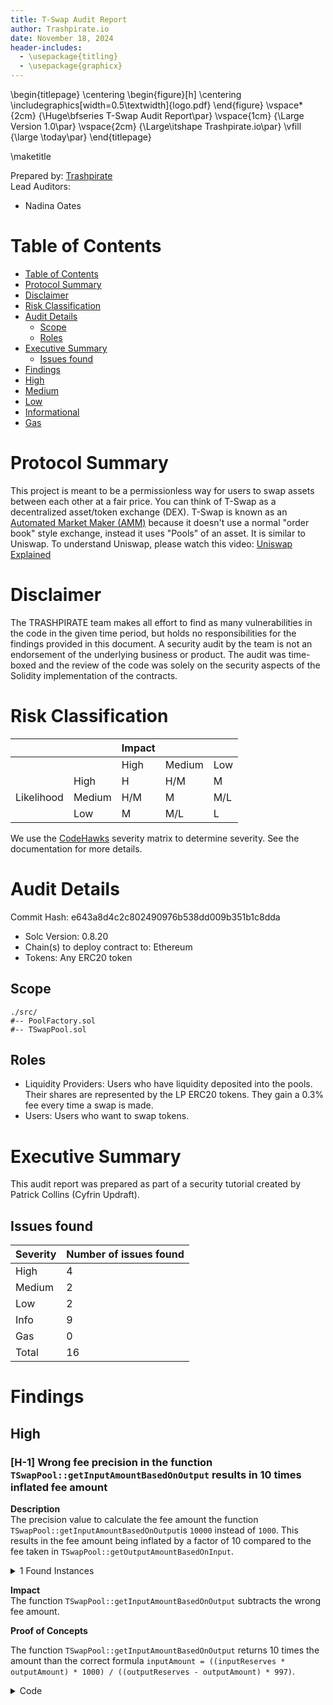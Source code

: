 ```yaml
---
title: T-Swap Audit Report
author: Trashpirate.io
date: November 18, 2024
header-includes:
  - \usepackage{titling}
  - \usepackage{graphicx}
---
```


\begin{titlepage}
    \centering
    \begin{figure}[h]
        \centering
        \includegraphics[width=0.5\textwidth]{logo.pdf} 
    \end{figure}
    \vspace*{2cm}
    {\Huge\bfseries T-Swap Audit Report\par}
    \vspace{1cm}
    {\Large Version 1.0\par}
    \vspace{2cm}
    {\Large\itshape Trashpirate.io\par}
    \vfill
    {\large \today\par}
\end{titlepage}

\maketitle

<!-- Your report starts here! -->

Prepared by: [Trashpirate](https://trashpirate.io)  
Lead Auditors:  
- Nadina Oates

# Table of Contents
- [Table of Contents](#table-of-contents)
- [Protocol Summary](#protocol-summary)
- [Disclaimer](#disclaimer)
- [Risk Classification](#risk-classification)
- [Audit Details](#audit-details)
  - [Scope](#scope)
  - [Roles](#roles)
- [Executive Summary](#executive-summary)
  - [Issues found](#issues-found)
- [Findings](#findings)
- [High](#high)
- [Medium](#medium)
- [Low](#low)
- [Informational](#informational)
- [Gas](#gas)

# Protocol Summary

This project is meant to be a permissionless way for users to swap assets between each other at a fair price. You can think of T-Swap as a decentralized asset/token exchange (DEX). 
T-Swap is known as an [Automated Market Maker (AMM)](https://chain.link/education-hub/what-is-an-automated-market-maker-amm) because it doesn't use a normal "order book" style exchange, instead it uses "Pools" of an asset. 
It is similar to Uniswap. To understand Uniswap, please watch this video: [Uniswap Explained](https://www.youtube.com/watch?v=DLu35sIqVTM)

# Disclaimer

The TRASHPIRATE team makes all effort to find as many vulnerabilities in the code in the given time period, but holds no responsibilities for the findings provided in this document. A security audit by the team is not an endorsement of the underlying business or product. The audit was time-boxed and the review of the code was solely on the security aspects of the Solidity implementation of the contracts.

# Risk Classification

|            |        | Impact |        |     |
| ---------- | ------ | ------ | ------ | --- |
|            |        | High   | Medium | Low |
|            | High   | H      | H/M    | M   |
| Likelihood | Medium | H/M    | M      | M/L |
|            | Low    | M      | M/L    | L   |

We use the [CodeHawks](https://docs.codehawks.com/hawks-auditors/how-to-evaluate-a-finding-severity) severity matrix to determine severity. See the documentation for more details.

# Audit Details 
Commit Hash: e643a8d4c2c802490976b538dd009b351b1c8dda  
- Solc Version: 0.8.20  
- Chain(s) to deploy contract to: Ethereum  
- Tokens: Any ERC20 token  

## Scope 
```
./src/
#-- PoolFactory.sol
#-- TSwapPool.sol
```

## Roles  
- Liquidity Providers: Users who have liquidity deposited into the pools. Their shares are represented by the LP ERC20 tokens. They gain a 0.3% fee every time a swap is made. 
- Users: Users who want to swap tokens.

# Executive Summary
This audit report was prepared as part of a security tutorial created by Patrick Collins (Cyfrin Updraft). 

## Issues found

| Severity | Number of issues found |
| -------- | ---------------------- |
| High     | 4                      |
| Medium   | 2                      |
| Low      | 2                      |
| Info     | 9                      |
| Gas      | 0                      |
| Total    | 16                     |

# Findings

## High

<!-- ## H-1 -->
### [H-1] Wrong fee precision in the function `TSwapPool::getInputAmountBasedOnOutput` results in 10 times inflated fee amount

**Description**  
The precision value to calculate the fee amount the function `TSwapPool::getInputAmountBasedOnOutput`is `10000` instead of `1000`. This results in the fee amount being inflated by a factor of 10 compared to the fee taken in `TSwapPool::getOutputAmountBasedOnInput`.

<details><summary>1 Found Instances</summary>

- Found in `src/TSwapPool.sol` [Line: 294](src/TSwapPool.sol#L294)

	```solidity
	function getInputAmountBasedOnOutput(
        uint256 outputAmount,
        uint256 inputReserves,
        uint256 outputReserves
    )
        public
        pure
        revertIfZero(outputAmount)
        revertIfZero(outputReserves)
        returns (uint256 inputAmount)
    {
        return
	@>      ((inputReserves * outputAmount) * 10000) /
            ((outputReserves - outputAmount) * 997);
    }
	```

</details>


**Impact**  
The function `TSwapPool::getInputAmountBasedOnOutput` subtracts the wrong fee amount.

**Proof of Concepts**  

The function `TSwapPool::getInputAmountBasedOnOutput` returns 10 times the amount than the correct formula `inputAmount = ((inputReserves * outputAmount) * 1000) / ((outputReserves - outputAmount) * 997)`.

<details><summary>Code</summary>

Place following code into `TSwapPool.t.sol`:

    ```solidity
	function testGetInputAmountBasedOnOutput() public {
        uint256 inputReserves = 100e18;
        uint256 outputReserves = 100e18;
        uint256 outputAmount = 10e18;

        uint256 expectedInputAmount = ((inputReserves * outputAmount) * 1000) / ((outputReserves - outputAmount) * 997);
        uint256 actualInputAmount = pool.getInputAmountBasedOnOutput(outputAmount, inputReserves, outputReserves);

        assertEq(expectedInputAmount, actualInputAmount);
    }
	```

<details>

**Recommended mitigation**  

Change the precision value to `1000` in the function `TSwapPool::getInputAmountBasedOnOutput`.

```diff
	function getInputAmountBasedOnOutput(
        uint256 outputAmount,
        uint256 inputReserves,
        uint256 outputReserves
    )
        public
        pure
        revertIfZero(outputAmount)
        revertIfZero(outputReserves)
        returns (uint256 inputAmount)
    {
+       return ((inputReserves * outputAmount) * 1000) / ((outputReserves - outputAmount) * 997);
-       return ((inputReserves * outputAmount) * 10000) / ((outputReserves - outputAmount) * 997);
    }
```

<!-- #end -->

<!-- ## H-2 -->
### [H-2] Missing input parameter `minInputAmount` in the function `TSwapPool::swapExactOutput` can lead to front-running attacks

**Description**  
The function `TSwapPool::swapExactOutput` does not include the input parameter `maxInputAmount` which can lead to front-running attacks. The `maxInputAmount` parameter is used to specify the maximum amount of input tokens that the user is willing to swap. If the `maxInputAmount` is not specified, the user can be front-run by another user or a malicious actor and result in more input tokens than expected (user sells token at a lower price than expected).

<details><summary>1 Found Instances</summary>

- Found in `src/TSwapPool.sol` [Line: 352](src/TSwapPool.sol#L352)

	```solidity
	function swapExactOutput(
        IERC20 inputToken,
        IERC20 outputToken,
        uint256 outputAmount,
        uint64 deadline
    )
        public
        revertIfZero(outputAmount)
        revertIfDeadlinePassed(deadline)
        returns (uint256 inputAmount)
    {
        uint256 inputReserves = inputToken.balanceOf(address(this));
        uint256 outputReserves = outputToken.balanceOf(address(this));

        inputAmount = getInputAmountBasedOnOutput(
	@>
            outputAmount,
            inputReserves,
            outputReserves
        );

        _swap(inputToken, inputAmount, outputToken, outputAmount);
    }
	```

</details>

**Impact**  
User can be front-run by another user and result less input tokens than expected.

**Proof of Concepts**  

1. User wants to swap 11 pool tokens for 10 weth tokens
2. Malicious actor manipulates the price of the token
3. User receives pays 18 tokens instead of 11

<details><summary>Code</summary>

Place following code into `TSwapPool.t.sol`:

    ```solidity
	function testSwapExactOutput() public {
        uint256 outputAmount = 10e18;

        // liquidity provider deposits
        vm.startPrank(liquidityProvider);
        weth.approve(address(pool), 100e18);
        poolToken.approve(address(pool), 100e18);
        pool.deposit(100e18, 100e18, 100e18, uint64(block.timestamp));
        vm.stopPrank();

        // set up user
        poolToken.mint(user, 200e18);

        uint256 initialPoolTokenBalance = poolToken.balanceOf(user);
        uint256 initialWethBalance = weth.balanceOf(user);

        // user does regular swap
        vm.startPrank(user);
        poolToken.approve(address(pool), type(uint256).max);
        pool.swapExactOutput(poolToken, weth, outputAmount, uint64(block.timestamp));
        vm.stopPrank();

        uint256 finalPoolTokenBalance = poolToken.balanceOf(user);
        uint256 tokenDifference = initialPoolTokenBalance - finalPoolTokenBalance;
        console.log("PoolToken Difference: ", tokenDifference);

        address malicousUser = makeAddr("malicousUser");
        poolToken.mint(malicousUser, 200e18);

        // malicous user does swap just before user
        vm.startPrank(malicousUser);
        poolToken.approve(address(pool), type(uint256).max);
        pool.swapExactOutput(poolToken, weth, outputAmount, uint64(block.timestamp));
        vm.stopPrank();

        // user does swap
        vm.startPrank(user);
        poolToken.approve(address(pool), type(uint256).max);
        pool.swapExactOutput(poolToken, weth, outputAmount, uint64(block.timestamp));
        vm.stopPrank();

        uint256 finalPoolTokenBalanceAfterMEV = poolToken.balanceOf(user);
        uint256 tokenDifferenceAfterMEV = finalPoolTokenBalance - finalPoolTokenBalanceAfterMEV;

        assertGt(tokenDifferenceAfterMEV, tokenDifference);
        console.log("PoolToken Difference After MEV: ", tokenDifferenceAfterMEV);
    }
	```

<details>

**Recommended mitigation**  
Add imput parameter `maxInputAmount` to the function `TSwapPool::swapExactOutput` so the function reverts if a specified token amount (`maxInputAmount`) is exceeded.

```diff
function swapExactOutput(
        IERC20 inputToken,
+   	uint256 maxInputAmount,
        IERC20 outputToken,
        uint256 outputAmount,
        uint64 deadline
    )
        public
        revertIfZero(outputAmount)
        revertIfDeadlinePassed(deadline)
        returns (uint256 inputAmount)
    {
        uint256 inputReserves = inputToken.balanceOf(address(this));
        uint256 outputReserves = outputToken.balanceOf(address(this));

        inputAmount = getInputAmountBasedOnOutput(
            outputAmount,
            inputReserves,
            outputReserves
        );
+		if(inputAmount > maxInputAmount) {
+			revert revert();
+		}
        _swap(inputToken, inputAmount, outputToken, outputAmount);
    }
```


<!-- #end -->

<!-- ## H-3 -->
### [H-3] False function call in `TSwapPool::sellPoolTokens` function leads to wrong output amount

**Description**  
Instead of calling the function `swapExactOutput` in the function `TSwapPool::sellPoolTokens`, the function `swapExactInput` is called. This results in the wrong output amount being calculated and returned.


<details><summary>1 Found Instances</summary>

- Found in `src/TSwapPool.sol` [Line: 369](src/TSwapPool.sol#L369)

	```solidity
	 function sellPoolTokens(
        uint256 poolTokenAmount
    ) external returns (uint256 wethAmount) {
        return
    @>      swapExactOutput(
                i_poolToken,
                i_wethToken,
                poolTokenAmount,
                uint64(block.timestamp)
            );
    }

	```

</details>


**Impact**  
Swap logic of the function `TSwapPool::sellPoolTokens` is incorrect and returns the wrong output amount.

**Proof of Concepts**  
1. user is using `TSwapPool::swapExactInput` using the exact `tokenAmount` they want to sell
2. user receives 9.066 WETH tokens and sells 10.00PoolTokens
3. user is using `TSwapPool::sellPoolTokens` using the exact `tokenAmount` they want to sell
4. user receives 10 WETH tokens and sells 13.63 PoolTokens


<details><summary>Code</summary>

Place following code into `TSwapPool.t.sol`:

    ```solidity
	function testSellPoolToken() public {
        uint256 tokenAmount = 10e18;
        uint256 expectedWeth = 9e18;

        // liquidity provider deposits
        vm.startPrank(liquidityProvider);
        weth.approve(address(pool), 100e18);
        poolToken.approve(address(pool), 100e18);
        pool.deposit(100e18, 100e18, 100e18, uint64(block.timestamp));
        vm.stopPrank();

        // set up user
        poolToken.mint(user, 200e18);
        vm.prank(user);
        poolToken.approve(address(pool), type(uint256).max);

        uint256 initialPoolTokenBalance = poolToken.balanceOf(user);
        uint256 initialWethBalance = weth.balanceOf(user);

        // user does regular swap using the swapExactInput function
        vm.prank(user);
        pool.swapExactInput(poolToken, tokenAmount, weth, expectedWeth, uint64(block.timestamp));

        uint256 intermediatePoolTokenBalance = poolToken.balanceOf(user);
        uint256 intermediateWethBalance = weth.balanceOf(user);
        uint256 tokensSold1 = initialPoolTokenBalance - intermediatePoolTokenBalance;
        uint256 wethReceived1 = intermediateWethBalance - initialWethBalance;
        // tokensSold1 = 10.000000000000000000 PoolToken
        // wethReceived1 = 9.066108938801491315 WETH

        // user swap with helper function
        vm.prank(user);
        pool.sellPoolTokens(tokenAmount);
        uint256 tokensSold2 = intermediatePoolTokenBalance - poolToken.balanceOf(user);
        uint256 wethReceived2 = weth.balanceOf(user) - intermediateWethBalance;
        // tokensSold2 = 13.632236326745931084 PoolToken
        // wethReceived2 = 10.000000000000000000 WETH

        assertEq(tokensSold1, tokenAmount);
        assertEq(tokensSold2, tokenAmount);
        assertEq(wethReceived1, wethReceived2);
	}

	```

<details>

**Recommended mitigation**  
Replace the function call `swapExactOutput` with `swapExactInput` in the function `TSwapPool::sellPoolTokens`. A slippage parameter such as `minOutputAmount` should be added to the function signature.

```diff
	function sellPoolTokens(
	uint256 poolTokenAmount,
+	uint256 minOutputAmount
	) external returns (uint256 wethAmount) {
-       return swapExactOutput(i_poolToken, i_wethToken, poolTokenAmount, uint64(block.timestamp));
+		return swapExactInput(i_poolToken, poolTokenAmount, i_wethToken, minOutputAmount, uint64(block.timestamp));
   }

```

<!-- #end -->

<!-- ## H-4 -->
### [H-4] In `TSwapPool::_swap` the extra tokens given to users after every `swapCount` breaks the protocol invariant of `x * y = k`

**Description**  
The protocol follows a strict invariant of `x * y = k`. Where:
- `x` is the amount of pool token
- `y` is the amount of WETH
- `k` is the constant product value of the two balances

This means whenever the balances change in the protocol, the ratio between the two amounts should remain constant. However, this is broken due to the extra incentive in the `_swap` function. Meaning that over time the protocol funds will be drained.

<details><summary>1 Found Instances</summary>

- Found in `src/TSwapPool.sol` [Line: 400](src/TSwapPool.sol#L400)

	```solidity
		function _swap(IERC20 inputToken, uint256 inputAmount, IERC20 outputToken, uint256 outputAmount) private {
			if (_isUnknown(inputToken) || _isUnknown(outputToken) || inputToken == outputToken) {
				revert TSwapPool__InvalidToken();
			}

			swap_count++;
	@>		if (swap_count >= SWAP_COUNT_MAX) {
	@>			swap_count = 0;
	@>			outputToken.safeTransfer(msg.sender, 1_000_000_000_000_000_000);
	@>		}
			emit Swap(msg.sender, inputToken, inputAmount, outputToken, outputAmount);

			inputToken.safeTransferFrom(msg.sender, address(this), inputAmount);
			outputToken.safeTransfer(msg.sender, outputAmount);
		}
	```

</details>


**Impact**  
A user could maliciously drain the protocol funds by doing many swaps of low amounts and collecting the extra incentive given out by the protocol. This means the protocol's core invariant is broken.

**Proof of Concepts**  
User swaps 10 times a small amount of WETH and the protocol's invariant is broken.

<details><summary>Code</summary>

Place following code into `TSwapPool.t.sol`:

    ```solidity
	function testInvariantBroken() public {
        vm.startPrank(liquidityProvider);
        weth.approve(address(pool), 100e18);
        poolToken.approve(address(pool), 100e18);
        pool.deposit(100e18, 100e18, 100e18, uint64(block.timestamp));
        vm.stopPrank();

        vm.startPrank(user);
        poolToken.approve(address(pool), 10e18);

        uint256 outputWeth = 10e15;
        int256 startingY = int256(weth.balanceOf(address(pool)));
        int256 expectedDeltaY = int256(-1) * int256(outputWeth);

        uint256 numberOfSwaps = 10;
        vm.startPrank(user);
        poolToken.approve(address(pool), type(uint256).max);
        for (uint256 index = 0; index < numberOfSwaps; index++) {
            pool.swapExactOutput(poolToken, weth, outputWeth, uint64(block.timestamp));
        }
        vm.stopPrank();

        uint256 endingY = weth.balanceOf(address(pool));
        int256 actualDeltaY = int256(endingY) - int256(startingY);

        assertEq(actualDeltaY, expectedDeltaY);
    }
	```

<details>

**Recommended mitigation**  
Several options are available to mitigate this issue:
1. Remove the extra incentive
2. Account for change in the `x * y = k` protocol invariant
3. Process extra incentive the same way as the protocol fees


```diff
	function _swap(IERC20 inputToken, uint256 inputAmount, IERC20 outputToken, uint256 outputAmount) private {
		if (_isUnknown(inputToken) || _isUnknown(outputToken) || inputToken == outputToken) {
			revert TSwapPool__InvalidToken();
		}

		swap_count++;
-		if (swap_count >= SWAP_COUNT_MAX) {
-			swap_count = 0;
-			outputToken.safeTransfer(msg.sender, 1_000_000_000_000_000_000);
-		}
		emit Swap(msg.sender, inputToken, inputAmount, outputToken, outputAmount);

		inputToken.safeTransferFrom(msg.sender, address(this), inputAmount);
		outputToken.safeTransfer(msg.sender, outputAmount);
	}
```

<!-- #end -->

## Medium

<!-- ## M-1 -->
### [M-1] `TSwapPool::deposit` is missing deadline check causing transactions to complete even after deadline

**Description**  
The `deposit` functino accepts a deadline parameter, which according to the documentation is `The deadline for the transaction to be completed by`. However, this parameter is never used. As a consequence, operations that add liqudiity to the pool might be executed at unexpected times, in market conditions where the deposit rate is unfavorable.

<details><summary>1 Found Instances</summary>

- Found in `src/TSwapPool.sol` [Line: 117](src/TSwapPool.sol#L117)

	```solidity
	 function deposit(
        uint256 wethToDeposit,
        uint256 minimumLiquidityTokensToMint,
        uint256 maximumPoolTokensToDeposit,
    @>  uint64 deadline
    )
        external
        revertIfZero(wethToDeposit)
        returns (uint256 liquidityTokensToMint)
    {}
	```

</details>


**Impact**  
Transactions could be sent when market conditions are unfavorable to deposit, even when adding a deadline parameter.

**Proof of Concepts**  
The `deadline` parameter is unused.


<details><summary>Compiler Output</summary>

Following compiler warning indicates unused `deadline` parameter:

    ```bash
	Warning (5667): Unused function parameter. Remove or comment out the variable name to silence this warning.
	--> src/TSwapPool.sol:99:9:
	|
	99 |         uint64 deadline
	|         ^^^^^^^^^^^^^^^
	```

<details>

**Recommended mitigation**  
Consider following change to the function:

```diff
	function deposit(
		uint256 wethToDeposit,
		uint256 minimumLiquidityTokensToMint,
		uint256 maximumPoolTokensToDeposit,
	@>  uint64 deadline
	)
		external
+		revertIfDeadlinePassed(deadline);
		revertIfZero(wethToDeposit)
		returns (uint256 liquidityTokensToMint)
	{	}
```

<!-- #end -->

<!-- ## M-2 -->
### [M-2] Rebase, fee-on-transfer, and ERC777 tokens break protocol invariant

**Description**  
The protocol follows a strict invariant of `x * y = k`. Where:
- `x` is the amount of pool token
- `y` is the amount of WETH
- `k` is the constant product value of the two balances

This means whenever the balances change in the protocol, the ratio between the two amounts should remain constant. However, this is broken when the token amount is manipulated on transfer as it is the case for ERC20 tokens that have transfer/swap fees because it is not accounted for in the `TSwapPool::_swap` function.

<details><summary>1 Found Instances</summary>

- Found in `src/TSwapPool.sol` [Line: 385](src/TSwapPool.sol#L385)

	```solidity
	 function _swap(...){...}
	```

</details>

**Impact**  
A user could maliciously drain the protocol funds by doing many swaps with a poorly designed ERC20 token. This means the protocol's core invariant is broken.

**Proof of Concepts**  

User swaps an ERC20 with fees on transfer multiple times and breaks the protocol invariant.

<details><summary>Code</summary>

Place following code into `TSwapPool.t.sol`:

    ```solidity
	function testStrangeERC20() public {
        vm.startPrank(liquidityProvider);
        ERC20FeeOnTransferMock strangeToken = new ERC20FeeOnTransferMock();
        TSwapPool strangePool = new TSwapPool(address(strangeToken), address(weth), "LTokenA", "LA");
        weth.approve(address(strangePool), 100e18);
        strangeToken.approve(address(strangePool), 100e18);
        strangePool.deposit(100e18, 100e18, 100e18, uint64(block.timestamp));
        strangeToken.transfer(user, 100e18);
        vm.stopPrank();

        vm.startPrank(user);
        strangeToken.approve(address(strangePool), 10e18);

        uint256 outputWeth = 10e15;
        int256 startingY = int256(weth.balanceOf(address(strangePool)));
        int256 expectedDeltaY = int256(-1) * int256(outputWeth);

        uint256 numberOfSwaps = 2;
        vm.startPrank(user);
        strangeToken.approve(address(strangePool), type(uint256).max);
        for (uint256 index = 0; index < numberOfSwaps; index++) {
            strangePool.swapExactOutput(strangeToken, weth, outputWeth, uint64(block.timestamp));
        }

        vm.stopPrank();

        uint256 endingY = weth.balanceOf(address(strangePool));
        int256 actualDeltaY = int256(endingY) - int256(startingY);

        assertEq(actualDeltaY, expectedDeltaY);
    }
	```

<details>

**Recommended mitigation**  
1. Prevent ERC20 tokens with fees, rebase, or ERC777
2. Account for change in the `x * y = k` protocol invariant

<!-- #end -->

## Low

<!-- ## L-1 -->`
### [L-1] Event parameters in `TSwapPool::_addLiquidityMintAndTransfer` function are incorrect resulting in wrong event logs

**Description**  
The event definition `TSwapPool::LiquidityAdded` indicates that the first parameter is the `liquidityProvider` address, the second parameter is the `wethDeposited` amount, and the third parameter is the `poolTokensDeposited` amount. However, the event is emitted with the parameters in the wrong order - `poolTokenDeposit` in second, and `wethDeposit` in third position. This results in the event logs being incorrect.

```solidity
event LiquidityAdded(
        address indexed liquidityProvider,
        uint256 wethDeposited,
        uint256 poolTokensDeposited
    );
```

<details><summary>1 Found Instances</summary>

- Found in src/TSwapPool.sol [Line: 196](src/TSwapPool.sol#L196)

```solidity
    emit LiquidityAdded(msg.sender, poolTokensToDeposit, wethToDeposit);
```

</details>

**Recommended mitigation**
Swap event paramters in second and third position.

```diff
+	emit LiquidityAdded(msg.sender, wethToDeposit, poolTokensToDeposit);
-	emit LiquidityAdded(msg.sender, poolTokensToDeposit, wethToDeposit);
```
<!-- #end -->

<!-- ## L-2 -->
### [L-2] Unused return value in `TSwapPool::swapExactInput` function is unused and should be removed

**Description**  
The return value of the `TSwapPool::swapExactInput` function is not used and will always return zero. This could cause confusion as a value is expected based on the function defintion.

<details><summary>1 Found Instances</summary>

- Found in `src/TSwapPool.sol` [Line: 308](src/TSwapPool.sol#L308)

	```solidity
	function swapExactInput(
        IERC20 inputToken,
        uint256 inputAmount,
        IERC20 outputToken,
        uint256 minOutputAmount,
        uint64 deadline
    )
        public
        revertIfZero(inputAmount)
        revertIfDeadlinePassed(deadline)
        returns (
    @>      uint256 output
        )
    {}
	```

</details>

**Impact**  
The return value of the `TSwapPool::swapExactInput` function is not used and will always return zero possibly causing confusion or disrupt functionality that depends on the return value.

**Proof of Concepts**  

1. Liquidity is provided
2. User swaps tokens
3. The function `TSwapPool::swapExactInput` always returns 0 regardless of the input value

<details><summary>Code</summary>

Place following code into `TSwapPool.t.sol`:

    ```solidity
	function testSwapExactInputAlwaysReturnsZero(uint256 tokenAmount) public {
        tokenAmount = bound(tokenAmount, 1, 100e18);
        uint256 wethAmount = 100e18;

        // set up liquidity pool
        vm.startPrank(liquidityProvider);
        weth.approve(address(pool), type(uint256).max);
        poolToken.approve(address(pool), type(uint256).max);
        pool.deposit(wethAmount, wethAmount, 2 * tokenAmount, uint64(block.timestamp));
        vm.stopPrank();

        // set up user
        poolToken.mint(user, tokenAmount);
        vm.startPrank(user);
        poolToken.approve(address(pool), type(uint256).max);

        // swap
        uint256 output = pool.swapExactInput(poolToken, tokenAmount, weth, 0, uint64(block.timestamp));
        assertEq(output, 0);
    }
	```

<details>

**Recommended mitigation**  
There are two options to mitigate this issue:

1. Remove the return value from the function definition.
2. Rename the return value from `output` to `outputAmount`.

```diff
	function swapExactInput(
		IERC20 inputToken,
		uint256 inputAmount,
		IERC20 outputToken,
		uint256 minOutputAmount,
		uint64 deadline
	)
		public
		revertIfZero(inputAmount)
		revertIfDeadlinePassed(deadline)
		returns (
-     		uint256 output
+     		uint256 outputAmount
		)
	{}
```

<!-- #end -->

## Informational

<!-- ## I-1 -->
### [I-1] `PoolFactory__PoolDoesNotExist` is not used and should be removed

```diff
- error PoolFactory__PoolDoesNotExist(address tokenAddress);
```
<!-- #end -->

<!-- ## I-2 -->
### [I-2] Wrong naming of `liquidityTokenSymbol` in `PoolFactory::createPool` can lead to confusion and illegibility

**Description**  

For the naming of the `liquidityTokenSymbol` in the `PoolFactory::createPool` function, the `IERC20(tokenAddress).name()` is used instead of `IERC20(tokenAddress).symbol()`. This can lead to confusion and illegibility of the codebase.

```diff
function createPool(address tokenAddress) external returns (address) {
        if (s_pools[tokenAddress] != address(0)) {
            revert PoolFactory__PoolAlreadyExists(tokenAddress);
        }
        string memory liquidityTokenName = string.concat("T-Swap ", IERC20(tokenAddress).name());
+       string memory liquidityTokenSymbol = string.concat("ts", IERC20(tokenAddress).symbol()); 
-       string memory liquidityTokenSymbol = string.concat("ts", IERC20(tokenAddress).name());
        TSwapPool tPool = new TSwapPool(tokenAddress, i_wethToken, liquidityTokenName, liquidityTokenSymbol);
        s_pools[tokenAddress] = address(tPool);

        s_tokens[address(tPool)] = tokenAddress;
        emit PoolCreated(tokenAddress, address(tPool));
        return address(tPool);
    }
```
<!-- #end -->

<!-- ## I-3 -->
### [I-3] Event is missing `indexed` fields


**Description**  

Index event fields make the field more quickly accessible to off-chain tools that parse events. However, note that each index field costs extra gas during emission, so it's not necessarily best to index the maximum allowed per event (three fields). Each event should use three indexed fields if there are three or more fields, and gas usage is not particularly of concern for the events in question. If there are fewer than three fields, all of the fields should be indexed.

<details><summary>4 Found Instances</summary>


- Found in src/PoolFactory.sol [Line: 35](src/PoolFactory.sol#L35)

	```solidity
	    event PoolCreated(address tokenAddress, address poolAddress);
	```

- Found in src/TSwapPool.sol [Line: 52](src/TSwapPool.sol#L52)

	```solidity
	    event LiquidityAdded(
	```

- Found in src/TSwapPool.sol [Line: 57](src/TSwapPool.sol#L57)

	```solidity
	    event LiquidityRemoved(
	```

- Found in src/TSwapPool.sol [Line: 62](src/TSwapPool.sol#L62)

	```solidity
	    event Swap(
	```

</details>
<!-- #end -->

<!-- ## I-4 -->
### [I-4] Missing zero checks can lead to false initialzation of immutable variables in constructor


**Description**  

When initializing immutable address variables in the constructor it is recommended to check for zero address to avoid false initialization that cannot be later.

<details><summary>2 Found Instances</summary>


- Found in src/PoolFactory.sol [Line: 41](src/PoolFactory.sol#L41)

	```solidity
	    i_wethToken = wethToken;
	```

- Found in src/TSwapPool.sol [Line: 96](src/TSwapPool.sol#L96)

	```solidity
	    i_wethToken = IERC20(wethToken);
        i_poolToken = IERC20(poolToken);
	```

</details>

**Recommended mitigation**  

Add zero address check to the `PoolFactory::constructor` and `TSwapPool::constructor` functions.

Example:
```diff
    constructor(address wethToken) {
+       if(wethToken == address(0)) {
+           revert PoolFactory__ZeroAddress(wethToken);
+       }
        i_wethToken = IERC20(wethToken);
    }
```

<!-- #end -->

<!-- ## I-5 -->
### [I-5] `public` functions not used internally could be marked `external`

Instead of marking a function as `public`, consider marking it as `external` if it is not used internally.

<details><summary>1 Found Instances</summary>


- Found in src/TSwapPool.sol [Line: 298](src/TSwapPool.sol#L298)

	```solidity
	    function swapExactInput(
	```

</details>

<!-- #end -->

<!-- ## I-6 -->
### [I-6]  Define and use `constant` variables instead of using literals

If the same constant literal value is used multiple times, create a constant state variable and reference it throughout the contract.

<details><summary>4 Found Instances</summary>


- Found in src/TSwapPool.sol [Line: 276](src/TSwapPool.sol#L276)

	```solidity
	        uint256 inputAmountMinusFee = inputAmount * 997;
	```

- Found in src/TSwapPool.sol [Line: 295](src/TSwapPool.sol#L295)

	```solidity
	            ((outputReserves - outputAmount) * 997);
	```

- Found in src/TSwapPool.sol [Line: 454](src/TSwapPool.sol#L454)

	```solidity
	                1e18,
	```

- Found in src/TSwapPool.sol [Line: 463](src/TSwapPool.sol#L463)

	```solidity
	                1e18,
	```

</details> 

<!-- #end -->

<!-- ## I-7 -->
### [I-7] State variable `TSwapPool::poolTokenReserves` is not used and should be removed

<details><summary>1 Found Instances</summary>

- Found in src/TSwapPool.sol [Line: 131](src/TSwapPool.sol#L131)

	```solidity
	    uint256 poolTokenReserves = i_poolToken.balanceOf(address(this));
	```

</details>
<!-- #end -->

<!-- ## I-8 -->
### [I-8] Error parameter `TSwapPool::MINIMUM_WETH_LIQUIDITY` is constant and can be removed

<details><summary>1 Found Instances</summary>

- Found in src/TSwapPool.sol [Line: 125](src/TSwapPool.sol#L125)

```diff
    revert TSwapPool__WethDepositAmountTooLow(
-               MINIMUM_WETH_LIQUIDITY,
                wethToDeposit
            );
```

</details>
<!-- #end -->

<!-- ## I-9 -->
### [I-9] The function `TSwapPool::_addLiquidityMintAndTransfer` contains external calls and therefor should be used in CEI (Check-Effects-Interactions) pattern

<details><summary>1 Found Instances</summary>

- Found in src/TSwapPool.sol [Line: 177](src/TSwapPool.sol#L177)

```diff
    else {
            // This will be the "initial" funding of the protocol. We are starting from blank here!
            // We just have them send the tokens in, and we mint liquidity tokens based on the weth
+           liquidityTokensToMint = wethToDeposit;
            _addLiquidityMintAndTransfer(wethToDeposit, maximumPoolTokensToDeposit, wethToDeposit);
-           liquidityTokensToMint = wethToDeposit;
        }
```

</details>
<!-- #end -->

